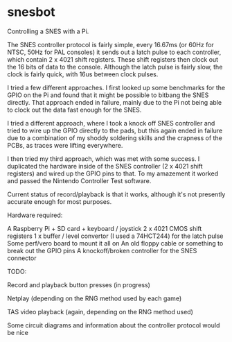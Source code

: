 snesbot
=======

Controlling a SNES with a Pi.


The SNES controller protocol is fairly simple, every 16.67ms (or 60Hz for NTSC, 50Hz for PAL consoles) it sends out a latch pulse to each controller, which contain 2 x 4021 shift registers.  These shift registers then clock out the 16 bits of data to the console.  Although the latch pulse is fairly slow, the clock is fairly quick, with 16us between clock pulses.

I tried a few different approaches.  I first looked up some benchmarks for the GPIO on the Pi and found that it might be possible to bitbang the SNES directly.  That approach ended in failure, mainly due to the Pi not being able to clock out the data fast enough for the SNES.

I tried a different approach, where I took a knock off SNES controller and tried to wire up the GPIO directly to the pads, but this again ended in failure due to a combination of my shoddy soldering skills and the crapness of the PCBs, as traces were lifting everywhere.

I then tried my third approach, which was met with some success.  I duplicated the hardware inside of the SNES controller (2 x 4021 shift registers) and wired up the GPIO pins to that.  To my amazement it worked and passed the Nintendo Controller Test software.

Current status of record/playback is that it works, although it's not presently accurate enough for most purposes.

Hardware required:

A Raspberry Pi + SD card + keyboard / joystick
2 x 4021 CMOS shift registers
1 x buffer / level convertor (I used a 74HCT244) for the latch pulse
Some perf/vero board to mount it all on
An old floppy cable or something to break out the GPIO pins
A knockoff/broken controller for the SNES connector

TODO:

Record and playback button presses (in progress)

Netplay (depending on the RNG method used by each game)

TAS video playback (again, depending on the RNG method used)

Some circuit diagrams and information about the controller protocol would be nice
